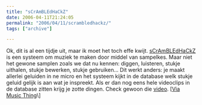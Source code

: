 ```yaml
---
title: "sCrAmBLEdHaCkZ"
date: 2006-04-11T21:24:05
permalink: "2006/04/11/scrambledhackz/"
tags: ["archive"]

---
```

Ok, dit is al een tijdje uit, maar ik moet het toch effe kwijt. [sCrAmBLEdHaCkZ](http://www.popmodernism.org/scrambledhackz/ "http://www.popmodernism.org/scrambledhackz/") is een systeem om muziek te maken door middel van sampelkes. Maar niet het gewone samplen zoals we dat nu kennen: diggen, luisteren, stukje uithalen, stukje bewerken, stukje gebruiken… Dit werkt anders: je maakt allerlei geluiden in ne micro en het systeem kijkt in de database welk stukje geluid gelijk is aan wat je inspreekt. Als er dan nog eens hele videoclips in de database zitten krijg je zotte dingen. Check gewoon die [video](http://www.youtube.com/p.swf?video_id=eRlhKaxcKpA&eurl=http%3A//www.popmodernism.org/scrambledhackz/%3Fc%3D4&iurl=http%3A//static18.youtube.com/vi/eRlhKaxcKpA/2.jpg "http://www.youtube.com/p.swf?video_id=eRlhKaxcKpA&eurl=http%3A//www.popmodernism.org/scrambledhackz/%3Fc%3D4&iurl=http%3A//static18.youtube.com/vi/eRlhKaxcKpA/2.jpg"). \[[Via Music Thing](http://musicthing.blogspot.com/2006/03/live-remix-machine-with-human-beatbox.html "http://musicthing.blogspot.com/2006/03/live-remix-machine-with-human-beatbox.html")\]
